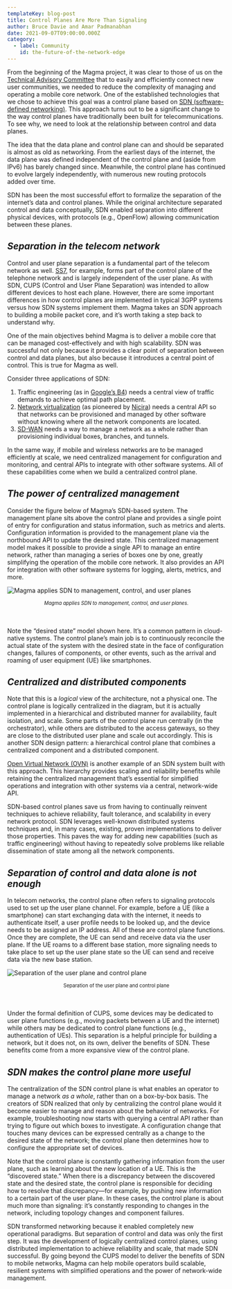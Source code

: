 ```yaml
---
templateKey: blog-post
title: Control Planes Are More Than Signaling
author: Bruce Davie and Amar Padmanabhan
date: 2021-09-07T09:00:00.000Z
category:
  - label: Community
    id: the-future-of-the-network-edge
---
```

From the beginning of the Magma project, it was clear to those of us on the [Technical Advisory Committee](https://www.magmacore.org/committee/tac) that to easily and efficiently connect new user communities, we needed to reduce the complexity of managing and operating a mobile core network. One of the established technologies that we chose to achieve this goal was a control plane based on [SDN (software-defined networking)](https://dl.acm.org/doi/abs/10.1145/2559899.2560327). This approach turns out to be a significant change to the way control planes have traditionally been built for telecommunications. To see why, we need to look at the relationship between control and data planes.

The idea that the data plane and control plane can and should be separated is almost as old as networking. From the earliest days of the internet, the data plane was defined independent of the control plane and (aside from IPv6) has barely changed since. Meanwhile, the control plane has continued to evolve largely independently, with numerous new routing protocols added over time.

SDN has been the most successful effort to formalize the separation of the internet’s data and control planes. While the original architecture separated control and data conceptually, SDN enabled separation into different physical devices, with protocols (e.g., OpenFlow) allowing communication between these planes.

## *Separation in the telecom network*

Control and user plane separation is a fundamental part of the telecom network as well. [SS7](https://en.wikipedia.org/wiki/Signalling_System_No._7), for example, forms part of the control plane of the telephone network and is largely independent of the user plane. As with SDN, CUPS (Control and User Plane Separation) was intended to allow different devices to host each plane. However, there are some important differences in how control planes are implemented in typical 3GPP systems versus how SDN systems implement them. Magma takes an SDN approach to building a mobile packet core, and it’s worth taking a step back to understand why.

One of the main objectives behind Magma is to deliver a mobile core that can be managed cost-effectively and with high scalability. SDN was successful not only because it provides a clear point of separation between control and data planes, but also because it introduces a central point of control. This is true for Magma as well.

Consider three applications of SDN:

1. Traffic engineering (as in [Google’s B4](https://queue.acm.org/detail.cfm?id=2856460)) needs a central view of traffic demands to achieve optimal path placement.
2. [Network virtualization](https://www.usenix.org/conference/nsdi14/technical-sessions/presentation/koponen) (as pioneered by [Nicira](https://www.wired.com/insights/2012/04/nicira-game-changer/)) needs a central API so that networks can be provisioned and managed by other software without knowing where all the network components are located.
3. [SD-WAN](https://sdn.systemsapproach.org/uses.html#software-defined-wans) needs a way to manage a network as a whole rather than provisioning individual boxes, branches, and tunnels.

In the same way, if mobile and wireless networks are to be managed efficiently at scale, we need centralized management for configuration and monitoring, and central APIs to integrate with other software systems. All of these capabilities come when we build a centralized control plane.

## *The power of centralized management*

Consider the figure below of Magma’s SDN-based system. The management plane sits above the control plane and provides a single point of entry for configuration and status information, such as metrics and alerts. Configuration information is provided to the management plane via the northbound API to update the desired state. This centralized management model makes it possible to provide a single API to manage an entire network, rather than managing a series of boxes one by one, greatly simplifying the operation of the mobile core network. It also provides an API for integration with other software systems for logging, alerts, metrics, and more.

![Magma applies SDN to management, control, and user planes](/img/1-Magma_Control-User-Plane.jpg "Magma applies SDN to management, control, and user planes")

<div style="margin:0 auto 3rem;width:80%;text-align:center;font-size:.8em;"><em>Magma applies SDN to management, control, and user planes.</em></div

Note the “desired state” model shown here. It’s a common pattern in cloud-native systems. The control plane’s main job is to continuously reconcile the actual state of the system with the desired state in the face of configuration changes, failures of components, or other events, such as the arrival and roaming of user equipment (UE) like smartphones.

## *Centralized and distributed components*

Note that this is a *logical* view of the architecture, not a physical one. The control plane is logically centralized in the diagram, but it is actually implemented in a hierarchical and distributed manner for availability, fault isolation, and scale. Some parts of the control plane run centrally (in the orchestrator), while others are distributed to the access gateways, so they are close to the distributed user plane and scale out accordingly. This is another SDN design pattern: a hierarchical control plane that combines a centralized component and a distributed component.

[Open Virtual Network (OVN)](https://sdn.systemsapproach.org/netvirt.html#example-system) is another example of an SDN system built with this approach. This hierarchy provides scaling and reliability benefits while retaining the centralized management that’s essential for simplified operations and integration with other systems via a central, network-wide API.

SDN-based control planes save us from having to continually reinvent techniques to achieve reliability, fault tolerance, and scalability in every network protocol. SDN leverages well-known distributed systems techniques and, in many cases, existing, proven implementations to deliver those properties. This paves the way for adding new capabilities (such as traffic engineering) without having to repeatedly solve problems like reliable dissemination of state among all the network components.

## *Separation of control and data alone is not enough*

In telecom networks, the control plane often refers to signaling protocols used to set up the user plane channel. For example, before a UE (like a smartphone) can start exchanging data with the internet, it needs to authenticate itself, a user profile needs to be looked up, and the device needs to be assigned an IP address. All of these are control plane functions. Once they are complete, the UE can send and receive data via the user plane. If the UE roams to a different base station, more signaling needs to take place to set up the user plane state so the UE can send and receive data via the new base station.

![Separation of the user plane and control plane](/img/2-Magma_Control-User-Plane.jpg "Separation of the user plane and control plane")
<div style="margin:0 auto 3rem;width:80%;text-align:center;font-size:.8em;">Separation of the user plane and control plane</em></div>

Under the formal definition of CUPS, some devices may be dedicated to user plane functions (e.g., moving packets between a UE and the internet) while others may be dedicated to control plane functions (e.g., authentication of UEs). This separation is a helpful principle for building a network, but it does not, on its own, deliver the benefits of SDN. These benefits come from a more expansive view of the control plane.

## *SDN makes the control plane more useful*

The centralization of the SDN control plane is what enables an operator to manage a network *as a whole*, rather than on a box-by-box basis. The creators of SDN realized that only by centralizing the control plane would it become easier to manage and reason about the behavior of networks. For example, troubleshooting now starts with querying a central API rather than trying to figure out which boxes to investigate. A configuration change that touches many devices can be expressed centrally as a change to the desired state of the network; the control plane then determines how to configure the appropriate set of devices.

Note that the control plane is constantly gathering information from the user plane, such as learning about the new location of a UE. This is the “discovered state.” When there is a discrepancy between the discovered state and the desired state, the control plane is responsible for deciding how to resolve that discrepancy—for example, by pushing new information to a certain part of the user plane. In these cases, the control plane is about much more than signaling: it’s constantly responding to changes in the network, including topology changes and component failures.

SDN transformed networking because it enabled completely new operational paradigms. But separation of control and data was only the first step. It was the development of logically centralized control planes, using distributed implementation to achieve reliability and scale, that made SDN successful. By going beyond the CUPS model to deliver the benefits of SDN to mobile networks, Magma can help mobile operators build scalable, resilient systems with simplified operations and the power of network-wide management.